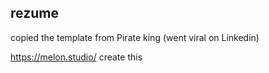 ## rezume

copied the template from Pirate king (went viral on Linkedin)

https://melon.studio/
create this
